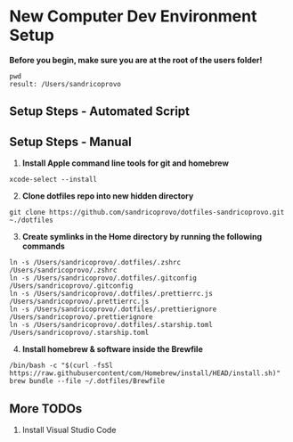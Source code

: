 # New Computer Dev Environment Setup

**Before you begin, make sure you are at the root of the users folder!**
```
pwd
result: /Users/sandricoprovo
```

## Setup Steps - Automated Script

## Setup Steps - Manual
1. **Install Apple command line tools for git and homebrew**
```
xcode-select --install
```

2. **Clone dotfiles repo into new hidden directory**
```
git clone https://github.com/sandricoprovo/dotfiles-sandricoprovo.git ~./dotfiles
```

3. **Create symlinks in the Home directory by running the following commands**
```
ln -s /Users/sandricoprovo/.dotfiles/.zshrc /Users/sandricoprovo/.zshrc
ln -s /Users/sandricoprovo/.dotfiles/.gitconfig /Users/sandricoprovo/.gitconfig
ln -s /Users/sandricoprovo/.dotfiles/.prettierrc.js /Users/sandricoprovo/.prettierrc.js
ln -s /Users/sandricoprovo/.dotfiles/.prettierignore /Users/sandricoprovo/.prettierignore
ln -s /Users/sandricoprovo/.dotfiles/.starship.toml /Users/sandricoprovo/.starship.toml
```

4. **Install homebrew & software inside the Brewfile**
```
/bin/bash -c "$(curl -fsSl https://raw.githubusercontent/com/Homebrew/install/HEAD/install.sh)"
brew bundle --file ~/.dotfiles/Brewfile
```

## More TODOs
1. Install Visual Studio Code